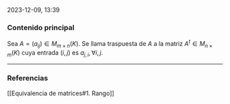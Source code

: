 2023-12-09, 13:39
### Contenido principal

Sea $A = (a_{ij}) \in M_{m \times n} (K)$. Se llama traspuesta de $A$ a la matriz $A^t \in M_{n \times m} (K)$ cuya entrada $(i,j)$ es $a_{j,i}, \forall i, j$.

--- 
### Referencias

[[Equivalencia de matrices#1. Rango]]